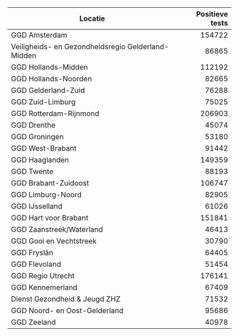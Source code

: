 | Locatie | Positieve tests |
|---------|----------------:|
| GGD Amsterdam                            | 154722 |
| Veiligheids- en Gezondheidsregio Gelderland-Midden | 86865 |
| GGD Hollands-Midden                      | 112192 |
| GGD Hollands-Noorden                     | 82665 |
| GGD Gelderland-Zuid                      | 76288 |
| GGD Zuid-Limburg                         | 75025 |
| GGD Rotterdam-Rijnmond                   | 206903 |
| GGD Drenthe                              | 45074 |
| GGD Groningen                            | 53180 |
| GGD West-Brabant                         | 91442 |
| GGD Haaglanden                           | 149359 |
| GGD Twente                               | 88193 |
| GGD Brabant-Zuidoost                     | 106747 |
| GGD Limburg-Noord                        | 82905 |
| GGD IJsselland                           | 61026 |
| GGD Hart voor Brabant                    | 151841 |
| GGD Zaanstreek/Waterland                 | 46413 |
| GGD Gooi en Vechtstreek                  | 30790 |
| GGD Fryslân                              | 64405 |
| GGD Flevoland                            | 51454 |
| GGD Regio Utrecht                        | 176141 |
| GGD Kennemerland                         | 67409 |
| Dienst Gezondheid & Jeugd ZHZ            | 71532 |
| GGD Noord- en Oost-Gelderland            | 95686 |
| GGD Zeeland                              | 40978 |
